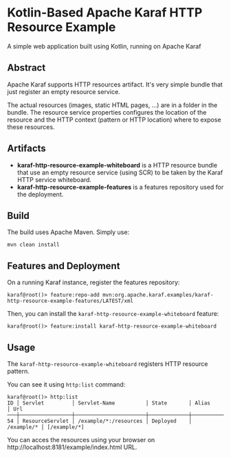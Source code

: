 # Kotlin-Based Apache Karaf HTTP Resource Example
A simple web application built using Kotlin, running on Apache Karaf

## Abstract

Apache Karaf supports HTTP resources artifact. It's very simple bundle that just register an empty resource service.

The actual resources (images, static HTML pages, ...) are in a folder in the bundle.
The resource service properties configures the location of the resource and the HTTP context (pattern or HTTP location) where to expose these resources.

## Artifacts

* **karaf-http-resource-example-whiteboard** is a HTTP resource bundle that use an empty resource service (using SCR) to be taken by the Karaf HTTP service whiteboard.
* **karaf-http-resource-example-features** is a features repository used for the deployment.

## Build

The build uses Apache Maven. Simply use:

```
mvn clean install
```

## Features and Deployment

On a running Karaf instance, register the features repository:

```
karaf@root()> feature:repo-add mvn:org.apache.karaf.examples/karaf-http-resource-example-features/LATEST/xml
```

Then, you can install the `karaf-http-resource-example-whiteboard` feature:

```
karaf@root()> feature:install karaf-http-resource-example-whiteboard
```

## Usage

The `karaf-http-resource-example-whiteboard` registers HTTP resource pattern.

You can see it using `http:list` command:

```
karaf@root()> http:list
ID │ Servlet         │ Servlet-Name          │ State       │ Alias      │ Url
───┼─────────────────┼───────────────────────┼─────────────┼────────────┼─────────────
54 │ ResourceServlet │ /example/*:/resources │ Deployed    │ /example/* │ [/example/*]
```

You can acces the resources using your browser on http://localhost:8181/example/index.html URL.
